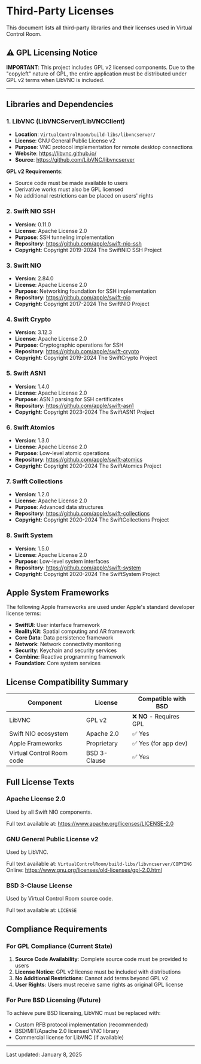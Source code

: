 # Third-Party Licenses

This document lists all third-party libraries and their licenses used in Virtual Control Room.

## ⚠️ GPL Licensing Notice

**IMPORTANT**: This project includes GPL v2 licensed components. Due to the "copyleft" nature of GPL, the entire application must be distributed under GPL v2 terms when LibVNC is included.

---

## Libraries and Dependencies

### 1. LibVNC (LibVNCServer/LibVNCClient)
- **Location**: `VirtualControlRoom/build-libs/libvncserver/`
- **License**: GNU General Public License v2
- **Purpose**: VNC protocol implementation for remote desktop connections
- **Website**: https://libvnc.github.io/
- **Source**: https://github.com/LibVNC/libvncserver

**GPL v2 Requirements**:
- Source code must be made available to users
- Derivative works must also be GPL licensed
- No additional restrictions can be placed on users' rights

### 2. Swift NIO SSH
- **Version**: 0.11.0
- **License**: Apache License 2.0
- **Purpose**: SSH tunneling implementation
- **Repository**: https://github.com/apple/swift-nio-ssh
- **Copyright**: Copyright 2019-2024 The SwiftNIO SSH Project

### 3. Swift NIO
- **Version**: 2.84.0
- **License**: Apache License 2.0
- **Purpose**: Networking foundation for SSH implementation
- **Repository**: https://github.com/apple/swift-nio
- **Copyright**: Copyright 2017-2024 The SwiftNIO Project

### 4. Swift Crypto
- **Version**: 3.12.3
- **License**: Apache License 2.0
- **Purpose**: Cryptographic operations for SSH
- **Repository**: https://github.com/apple/swift-crypto
- **Copyright**: Copyright 2019-2024 The SwiftCrypto Project

### 5. Swift ASN1
- **Version**: 1.4.0
- **License**: Apache License 2.0
- **Purpose**: ASN.1 parsing for SSH certificates
- **Repository**: https://github.com/apple/swift-asn1
- **Copyright**: Copyright 2023-2024 The SwiftASN1 Project

### 6. Swift Atomics
- **Version**: 1.3.0
- **License**: Apache License 2.0
- **Purpose**: Low-level atomic operations
- **Repository**: https://github.com/apple/swift-atomics
- **Copyright**: Copyright 2020-2024 The SwiftAtomics Project

### 7. Swift Collections
- **Version**: 1.2.0
- **License**: Apache License 2.0
- **Purpose**: Advanced data structures
- **Repository**: https://github.com/apple/swift-collections
- **Copyright**: Copyright 2020-2024 The SwiftCollections Project

### 8. Swift System
- **Version**: 1.5.0
- **License**: Apache License 2.0
- **Purpose**: Low-level system interfaces
- **Repository**: https://github.com/apple/swift-system
- **Copyright**: Copyright 2020-2024 The SwiftSystem Project

## Apple System Frameworks

The following Apple frameworks are used under Apple's standard developer license terms:

- **SwiftUI**: User interface framework
- **RealityKit**: Spatial computing and AR framework
- **Core Data**: Data persistence framework
- **Network**: Network connectivity monitoring
- **Security**: Keychain and security services
- **Combine**: Reactive programming framework
- **Foundation**: Core system services

## License Compatibility Summary

| Component | License | Compatible with BSD |
|-----------|---------|-------------------|
| LibVNC | GPL v2 | ❌ **NO** - Requires GPL |
| Swift NIO ecosystem | Apache 2.0 | ✅ Yes |
| Apple Frameworks | Proprietary | ✅ Yes (for app dev) |
| Virtual Control Room code | BSD 3-Clause | ✅ Yes |

## Full License Texts

### Apache License 2.0
Used by all Swift NIO components.

Full text available at: https://www.apache.org/licenses/LICENSE-2.0

### GNU General Public License v2
Used by LibVNC.

Full text available at: `VirtualControlRoom/build-libs/libvncserver/COPYING`
Online: https://www.gnu.org/licenses/old-licenses/gpl-2.0.html

### BSD 3-Clause License
Used by Virtual Control Room source code.

Full text available at: `LICENSE`

## Compliance Requirements

### For GPL Compliance (Current State)
1. **Source Code Availability**: Complete source code must be provided to users
2. **License Notice**: GPL v2 license must be included with distributions
3. **No Additional Restrictions**: Cannot add terms beyond GPL v2
4. **User Rights**: Users must receive same rights as original GPL license

### For Pure BSD Licensing (Future)
To achieve pure BSD licensing, LibVNC must be replaced with:
- Custom RFB protocol implementation (recommended)
- BSD/MIT/Apache 2.0 licensed VNC library
- Commercial license for LibVNC (if available)

---

Last updated: January 8, 2025